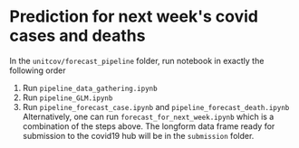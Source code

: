 # Prediction for next week's covid cases and deaths
In the `unitcov/forecast_pipeline` folder, run notebook in exactly the following order
1. Run `pipeline_data_gathering.ipynb`
2. Run `pipeline_GLM.ipynb`
3. Run `pipeline_forecast_case.ipynb` and `pipeline_forecast_death.ipynb`
Alternatively, one can run `forecast_for_next_week.ipynb` which is a combination of the steps above.
The longform data frame ready for submission to the covid19 hub will be in the `submission` folder.
